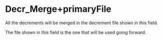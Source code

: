 # Decr\_Merge+primaryFile

All the decrements will be merged in the decrement file shown in this
field.

The file shown in this field is the one that will be used going forward.
